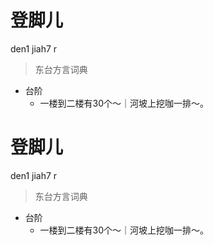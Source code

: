 # 登脚儿
den1 jiah7 r
> 东台方言词典
- 台阶
  - 一楼到二楼有30个～｜河坡上挖咖一排～。

# 登脚儿
den1 jiah7 r
> 东台方言词典
- 台阶
  - 一楼到二楼有30个～｜河坡上挖咖一排～。

